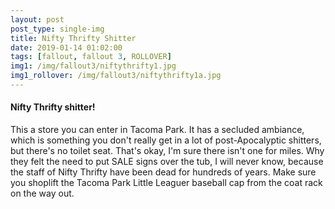 ```yaml
---
layout: post
post_type: single-img
title: Nifty Thrifty Shitter
date: 2019-01-14 01:02:00
tags: [fallout, fallout 3, ROLLOVER]
img1: /img/fallout3/niftythrifty1.jpg
img1_rollover: /img/fallout3/niftythrifty1a.jpg
---
```

#### Nifty Thrifty shitter!

This a store you can enter in Tacoma Park. It has a secluded ambiance, which is something you don't really get in a lot of post-Apocalyptic shitters, but there's no toilet seat. That's okay, I'm sure there isn't one for miles. Why they felt the need to put SALE signs over the tub, I will never know, because the staff of Nifty Thrifty have been dead for hundreds of years. Make sure you shoplift the Tacoma Park Little Leaguer baseball cap from the coat rack on the way out.
